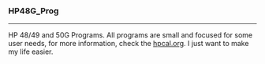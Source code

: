 ### HP48G_Prog
-----

HP 48/49 and 50G Programs.
All programs are small and focused for some user needs, for more information, check the [hpcal.org](https://www.hpcalc.org/).
I just want to make my life easier.
